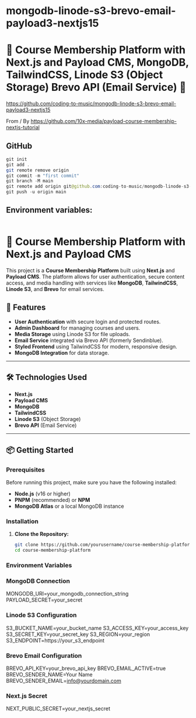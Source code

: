 # mongodb-linode-s3-brevo-email-payload3-nextjs15

# 🚀 Course Membership Platform with Next.js and Payload CMS, MongoDB, TailwindCSS, Linode S3 (Object Storage) Brevo API (Email Service) 🚀

https://github.com/coding-to-music/mongodb-linode-s3-brevo-email-payload3-nextjs15

From / By https://github.com/10x-media/payload-course-membership-nextjs-tutorial

## GitHub

```java
git init
git add .
git remote remove origin
git commit -m "first commit"
git branch -M main
git remote add origin git@github.com:coding-to-music/mongodb-linode-s3-brevo-email-payload3-nextjs15.git
git push -u origin main
```

## Environment variables:

```java

```

# 🚀 Course Membership Platform with Next.js and Payload CMS

This project is a **Course Membership Platform** built using **Next.js** and **Payload CMS**. The platform allows for user authentication, secure content access, and media handling with services like **MongoDB**, **TailwindCSS**, **Linode S3**, and **Brevo** for email services.

## 🚀 Features

- **User Authentication** with secure login and protected routes.
- **Admin Dashboard** for managing courses and users.
- **Media Storage** using Linode S3 for file uploads.
- **Email Service** integrated via Brevo API (formerly Sendinblue).
- **Styled Frontend** using TailwindCSS for modern, responsive design.
- **MongoDB Integration** for data storage.

---

## 🛠️ Technologies Used

- **Next.js**
- **Payload CMS**
- **MongoDB**
- **TailwindCSS**
- **Linode S3** (Object Storage)
- **Brevo API** (Email Service)

---

## 📦 Getting Started

### Prerequisites

Before running this project, make sure you have the following installed:

- **Node.js** (v16 or higher)
- **PNPM** (recommended) or **NPM**
- **MongoDB Atlas** or a local MongoDB instance

### Installation

1. **Clone the Repository:**

   ```bash
   git clone https://github.com/yourusername/course-membership-platform.git
   cd course-membership-platform
   ```

### Environment Variables

### MongoDB Connection

MONGODB_URI=your_mongodb_connection_string
PAYLOAD_SECRET=your_secret

### Linode S3 Configuration

S3_BUCKET_NAME=your_bucket_name
S3_ACCESS_KEY=your_access_key
S3_SECRET_KEY=your_secret_key
S3_REGION=your_region
S3_ENDPOINT=https://your_s3_endpoint

### Brevo Email Configuration

BREVO_API_KEY=your_brevo_api_key
BREVO_EMAIL_ACTIVE=true
BREVO_SENDER_NAME=Your Name
BREVO_SENDER_EMAIL=info@yourdomain.com

### Next.js Secret

NEXT_PUBLIC_SECRET=your_nextjs_secret
